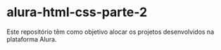 # alura-html-css-parte-2
Este repositório têm como objetivo alocar os projetos desenvolvidos na plataforma Alura. 
